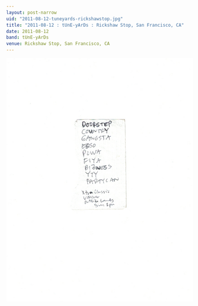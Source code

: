 ```yaml
---
layout: post-narrow
uid: "2011-08-12-tuneyards-rickshawstop.jpg"
title: "2011-08-12 : tUnE-yArDs : Rickshaw Stop, San Francisco, CA"
date: 2011-08-12
band: tUnE-yArDs
venue: Rickshaw Stop, San Francisco, CA
---
```


<div class="showcase">
  <img src="/img/2011/08/20110812-tUnEyArDs-RickshawStop.jpg" alt="2011-08-12-tuneyards-rickshawstop.jpg">
</div>
